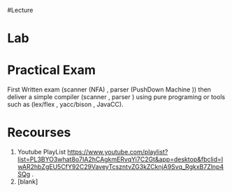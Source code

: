 ﻿#Lecture 

# Lab

# Practical Exam
First   Written exam (scanner (NFA) , parser (PushDown Machine )) 
then deliver a simple compiler (scanner , parser ) using pure programing or 
tools such as (lex/flex , yacc/bison  , JavaCC).

# Recourses 
1. Youtube PlayList 
https://www.youtube.com/playlist?list=PL3BYO3what8o7IA2hCAgkmERvqYi7C2Gt&app=desktop&fbclid=IwAR2hbZgEU5CfY92C29VaveyTcszntvZG3kZCknjA9Svq_RgkxB7Zlnp4SQg .
2. [blank]